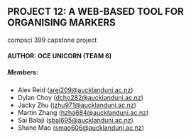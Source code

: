 ## PROJECT 12: A WEB-BASED TOOL FOR ORGANISING MARKERS

compsci 399 capstone project

#### AUTHOR: OCE UNICORN (TEAM 6)

##### Members:

-   Alex Reid (arei209@aucklanduni.ac.nz)
-   Dylan Choy (dcho282@aucklanduni.ac.nz)
-   Jacky Zhu (jzhu971@aucklanduni.ac.nz)
-   Martin Zhang (hzha684@aucklanduni.ac.nz)
-   Sai Balaji (sbal695@aucklanduni.ac.nz)
-   Shane Mao (smao606@aucklanduni.ac.nz)
